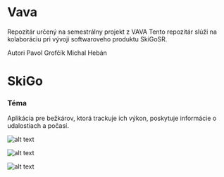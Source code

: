 # Vava
Repozitár určený na semestrálny projekt z VAVA
Tento repozitár slúži na kolaboráciu pri vývoji
softwaroveho produktu SkiGoSR.

Autori Pavol Grofčík Michal Hebán
# SkiGo

### Téma 
Aplikácia pre bežkárov, ktorá trackuje ich výkon, poskytuje informácie o udalostiach a počasí.

![alt text](http://mikecann.co.uk/wp-content/uploads/2009/12/javafx_logo_color_1.jpg)


![alt text](https://images.duckduckgo.com/iu/?u=http%3A%2F%2Fwww.flacom.com%2Fcontent%2Fuploads%2F2013%2F10%2FJPAHibernate.jpg&f=1)

![alt text](https://res.cloudinary.com/dtlzeilhd/image/upload/q_100/v1525719033/Vava_Data_Model.svg)


